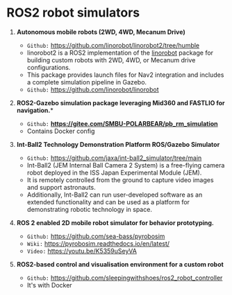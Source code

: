 # ROS2 robot simulators 

1. **Autonomous mobile robots (2WD, 4WD, Mecanum Drive)**
   * `Github:` https://github.com/linorobot/linorobot2/tree/humble
   * linorobot2 is a ROS2 implementation of the [linorobot](https://github.com/linorobot/linorobot) package for building custom robots with 2WD, 4WD, or Mecanum drive configurations.
   * This package provides launch files for Nav2 integration and includes a complete simulation pipeline in Gazebo.
   * `Github:` https://github.com/linorobot/linorobot

     
2. **ROS2-Gazebo simulation package leveraging Mid360 and FASTLIO for navigation.***
   - `Github:` **https://gitee.com/SMBU-POLARBEAR/pb_rm_simulation**
   - Contains Docker config

3. **Int-Ball2 Technology Demonstration Platform ROS/Gazebo Simulator**
   - `Github:` https://github.com/jaxa/int-ball2_simulator/tree/main
   - Int-Ball2 (JEM Internal Ball Camera 2 System) is a free-flying camera robot deployed in the ISS Japan Experimental Module (JEM).
   - It is remotely controlled from the ground to capture video images and support astronauts.
   - Additionally, Int-Ball2 can run user-developed software as an extended functionality and can be used as a platform for demonstrating robotic technology in space.

4. **ROS 2 enabled 2D mobile robot simulator for behavior prototyping.**
   - `Github:` https://github.com/sea-bass/pyrobosim
   - `Wiki:` https://pyrobosim.readthedocs.io/en/latest/
   - `Video:` https://youtu.be/K5359uSeyVA
 
5. **ROS2-based control and visualisation environment for a custom robot**
   - `Github:` https://github.com/sleepingwithshoes/ros2_robot_controller
   - It's with Docker

